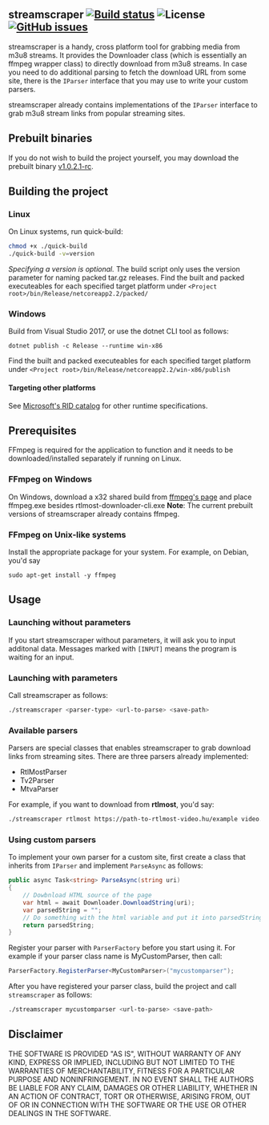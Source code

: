 ## streamscraper [![Build status](https://ci.appveyor.com/api/projects/status/ti9ndirsgqc0ks0u?svg=true)](https://ci.appveyor.com/project/mihaly044/streamscraper) ![License](https://img.shields.io/github/license/mihaly044/streamscraper.svg) [![GitHub issues](https://img.shields.io/github/issues/mihaly044/streamscraper.svg)](https://github.com/mihaly044/streamscraper/issues)

streamscraper is a handy, cross platform tool for grabbing media from m3u8 streams. It provides the Downloader class (which is essentially an ffmpeg wrapper class) to directly download from m3u8 streams.
In case you need to do additional parsing to fetch the download URL from some site, there is the ``IParser`` interface that you may use to write your custom parsers.

streamscraper already contains implementations of the ``IParser`` interface to grab m3u8 stream links from popular streaming sites.

## Prebuilt binaries
If you do not wish to build the project yourself, you may download the prebuilt binary [v1.0.2.1-rc](https://github.com/mihaly044/streamscraper/releases/tag/v1.0.2.1-rc).

## Building the project
### Linux
On Linux systems, run quick-build:
```bash
chmod +x ./quick-build
./quick-build -v=version
```
*Specifying a version is optional.* The build script only uses the version parameter for naming packed tar.gz releases.
Find the built and packed executeables for each specified target platform under ``<Project root>/bin/Release/netcoreapp2.2/packed/``

### Windows
Build from Visual Studio 2017, or use the dotnet CLI tool as follows:
```
dotnet publish -c Release --runtime win-x86
```

Find the built and packed executeables for each specified target platform under ``<Project root>/bin/Release/netcoreapp2.2/win-x86/publish``

#### Targeting other platforms
See [Microsoft's RID catalog](https://docs.microsoft.com/en-us/dotnet/core/rid-catalog) for other runtime specifications.

## Prerequisites
FFmpeg is required for the application to function and it needs to be downloaded/installed separately if running on Linux.
### FFmpeg on Windows
On Windows, download a x32 shared build from [ffmpeg's page](https://ffmpeg.zeranoe.com/builds/) and place ffmpeg.exe besides rtlmost-downloader-cli.exe
**Note**: The current prebuilt versions of streamscraper already contains ffmpeg.
### FFmpeg on Unix-like systems
Install the appropriate package for your system. For example, on Debian, you'd say
```
sudo apt-get install -y ffmpeg
```

## Usage
### Launching without parameters
If you start streamscraper without parameters, it will ask you to input additonal data. Messages marked with `[INPUT]` means the program is waiting for an input.

### Launching with parameters
Call streamscraper as follows:
```bash
./streamscraper <parser-type> <url-to-parse> <save-path>
```
### Available parsers
Parsers are special classes that enables streamscraper to grab download links from streaming sites. There are three parsers already implemented:

 - RtlMostParser
 - Tv2Parser
 - MtvaParser

For example, if you want to download from **rtlmost**, you'd say:
```bash
./streamscraper rtlmost https://path-to-rtlmost-video.hu/example video.mp4
```

### Using custom parsers
To implement your own parser for a custom site, first create a class that inherits from `IParser` and implement ``ParseAsync`` as follows:

```csharp
public async Task<string> ParseAsync(string uri)
{
    // Dowbnload HTML source of the page
    var html = await Downloader.DownloadString(uri);
    var parsedString = "";
    // Do something with the html variable and put it into parsedString
    return parsedString;
}

```

Register your parser with `ParserFactory` before you start using it. For example if your parser class name is MyCustomParser, then call:

```csharp
ParserFactory.RegisterParser<MyCustomParser>("mycustomparser");
```
After you have registered your parser class, build the project and call ``streamscraper`` as follows:
```bash
./streamscraper mycustomparser <url-to-parse> <save-path>
```

## Disclaimer
THE SOFTWARE IS PROVIDED "AS IS", WITHOUT WARRANTY OF ANY KIND,
EXPRESS OR IMPLIED, INCLUDING BUT NOT LIMITED TO THE WARRANTIES OF
MERCHANTABILITY, FITNESS FOR A PARTICULAR PURPOSE AND NONINFRINGEMENT.
IN NO EVENT SHALL THE AUTHORS BE LIABLE FOR ANY CLAIM, DAMAGES OR
OTHER LIABILITY, WHETHER IN AN ACTION OF CONTRACT, TORT OR OTHERWISE,
ARISING FROM, OUT OF OR IN CONNECTION WITH THE SOFTWARE OR THE USE OR
OTHER DEALINGS IN THE SOFTWARE.

